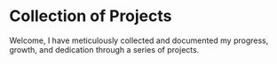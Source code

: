 # Collection of Projects
Welcome, I have meticulously collected and documented my progress, growth, and dedication through a series of projects.

